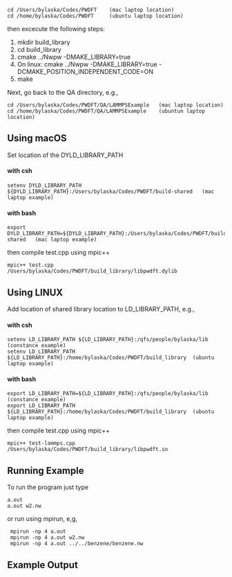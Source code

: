 ```
cd /Users/bylaska/Codes/PWDFT    (mac laptop location)
cd /home/bylaska/Codes/PWDFT     (ubuntu laptop location)
```

then excecute the following steps:

 1) mkdir build_library
 2) cd build_library
 3) cmake ../Nwpw -DMAKE_LIBRARY=true
 4) On linux: cmake ../Nwpw -DMAKE_LIBRARY=true -DCMAKE_POSITION_INDEPENDENT_CODE=ON
 5) make

Next, go back to the QA directory, e.g.,

```
cd /Users/bylaska/Codes/PWDFT/QA/LAMMPSExample   (mac laptop location)
cd /home/bylaska/Codes/PWDFT/QA/LAMMPSExample    (ubuntun laptop location)
```


## Using macOS ##
Set location of the DYLD_LIBRARY_PATH

#### with csh ####
```
setenv DYLD_LIBRARY_PATH ${DYLD_LIBRARY_PATH}:/Users/bylaska/Codes/PWDFT/build-shared   (mac laptop example)
```

#### with bash ####
```
export DYLD_LIBRARY_PATH=${DYLD_LIBRARY_PATH}:/Users/bylaska/Codes/PWDFT/build-shared   (mac laptop example)
```

then compile test.cpp using mpic++
```
mpic++ test.cpp /Users/bylaska/Codes/PWDFT/build_library/libpwdft.dylib 
```

## Using LINUX ##
Add location of shared library location to LD_LIBRARY_PATH, e.g., 

#### with csh ####
```
setenv LD_LIBRARY_PATH ${LD_LIBRARY_PATH}:/qfs/people/bylaska/lib                  (constance example)
setenv LD_LIBRARY_PATH ${LD_LIBRARY_PATH}:/home/bylaska/Codes/PWDFT/build_library  (ubuntu laptop example)
```

#### with bash ####
```
export LD_LIBRARY_PATH=${LD_LIBRARY_PATH}:/qfs/people/bylaska/lib                  (constance example)
export LD_LIBRARY_PATH ${LD_LIBRARY_PATH}:/home/bylaska/Codes/PWDFT/build_library  (ubuntu laptop example)
```

then compile test.cpp using mpic++
```
mpic++ test-lammps.cpp /Users/bylaska/Codes/PWDFT/build_library/libpwdft.so
```

## Running Example ##

To run the program just type 

```
a.out
a.out w2.nw
```

or run using mpirun, e,g,

```
 mpirun -np 4 a.out
 mpirun -np 4 a.out w2.nw
 mpirun -np 4 a.out ../../benzene/benzene.nw
```


## Example Output ##
